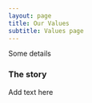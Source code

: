 ```yaml
---
layout: page
title: Our Values
subtitle: Values page
---
```


Some details

### The story

Add text here
